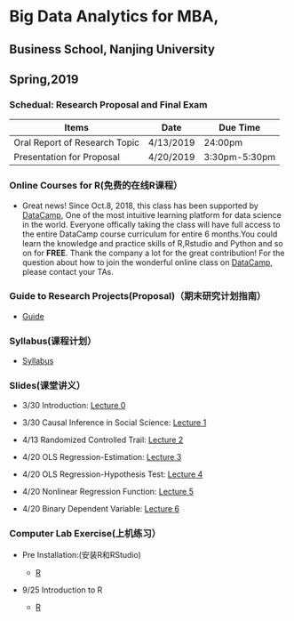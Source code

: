 # Big Data Analytics for MBA,

## Business School, Nanjing University

## Spring,2019

### **Schedual**: Research Proposal and Final Exam 

|   Items               | Date                 |  Due Time               | 
| --------------------- | -------------------- |--------------------- | 
|   Oral Report of Research Topic  | 4/13/2019 |    24:00pm         |
|   Presentation for Proposal  | 4/20/2019 |    3:30pm-5:30pm         |


### Online Courses for R(免费的在线R课程）  

- Great news! Since Oct.8, 2018, this class has been supported by [DataCamp](https://www.datacamp.com), One of the most intuitive learning platform for data science in the world. Everyone offically taking the class will have full access to the entire DataCamp course curriculum for entire 6 months.You could learn the knowledge and practice skills of R,Rstudio and Python and so on for **FREE**. Thank the company a lot for the great contribution! For the question about how to join the 
wonderful online class on [DataCamp](https://www.datacamp.com), please contact your TAs. 

### Guide to Research Projects(Proposal)（期末研究计划指南）

- [Guide](https://github.com/Econometrics/MBA_BigData/blob/master/Syllabus/MBA_Presentation_Guide_2019.pdf)

### Syllabus(课程计划） 

- [Syllabus](https://github.com/Econometrics/MBA_BigData/blob/master/Syllabus/大数据时代的管理决策(2019).pdf) 

### Slides(课堂讲义）

- 3/30 Introduction: [Lecture 0](https://github.com/Econometrics/MBA_BigData/blob/master/Slides/MBA_2019_Lec0.pdf)

- 3/30 Causal Inference in Social Science: [Lecture 1](https://github.com/Econometrics/MBA_BigData/blob/master/Slides/MBA_2019_Lec1_no.pdf)

- 4/13 Randomized Controlled Trail: [Lecture 2](https://github.com/Econometrics/MBA_BigData/blob/master/Slides/MBA_2019_Lec2.pdf)

- 4/20 OLS Regression-Estimation: [Lecture 3](https://github.com/Econometrics/MBA_BigData/blob/master/Slides/MBA_2019_Lec3.pdf)

- 4/20 OLS Regression-Hypothesis Test: [Lecture 4](https://github.com/Econometrics/MBA_BigData/blob/master/Slides/MBA_2019_Lec4.pdf)

- 4/20 Nonlinear Regression Function: [Lecture 5](https://github.com/Econometrics/MBA_BigData/blob/master/Slides/MBA_2019_Lec5.pdf)

- 4/20 Binary Dependent Variable: [Lecture 6](https://github.com/Econometrics/MBA_BigData/blob/master/Slides/MBA_2019_Lec6.pdf)

### Computer Lab Exercise(上机练习）

- Pre  Installation:(安装R和RStudio)

  - [R](https://github.com/MetricsNJU/Metrics_2018/blob/master/Review_and_Lab/R/R的简介与安装.pptx)
  
- 9/25 Introduction to R

  - [R](https://github.com/MetricsNJU/Metrics_2018/blob/master/Review_and_Lab/R/how_to_use_R.pdf)
  





